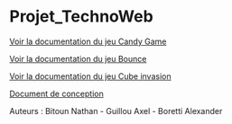 # Projet_TechnoWeb

[Voir la documentation du jeu Candy Game](./squelette/README.md)

[Voir la documentation du jeu Bounce](./Bounce/README.md)

[Voir la documentation du jeu Cube invasion](./Survivor/ReadMe.md)

[Document de conception](./Rapport-Conception.pdf)

Auteurs : Bitoun Nathan - Guillou Axel - Boretti Alexander
